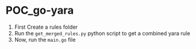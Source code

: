 # POC_go-yara

1. First Create a rules folder
2. Run the `get_merged_rules.py` python script to get a combined yara rule
3. Now, run the `main.go` file